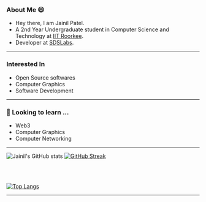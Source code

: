 ### About Me 😄
* Hey there, I am Jainil Patel.
* A 2nd Year Undergraduate student in Computer Science and Technology at [IIT Roorkee](https://www.iitr.ac.in).
* Developer at [SDSLabs](https://github.com/sdslabs).

<hr>

### Interested In
* Open Source softwares
* Computer Graphics
* Software Development

<hr>

### 🔭 Looking to learn ...
* Web3
* Computer Graphics
* Computer Networking

<hr>

![Jainil's GitHub stats](https://github-readme-stats.vercel.app/api?username=jainl28patel&count_private=true&theme=dracula&count_private=true&show_icons=true) [![GitHub Streak](https://github-readme-streak-stats.herokuapp.com?user=jainl28patel&theme=dark&hide_border=true)](https://git.io/streak-stats)

<br>
<br> 
  
[![Top Langs](https://github-readme-stats.vercel.app/api/top-langs/?username=jainl28patel)](https://github.com/jainl28patel/github-readme-stats)
<hr>

<!--
**jainl28patel/jainl28patel** is a ✨ _special_ ✨ repository because its `README.md` (this file) appears on your GitHub profile.

Here are some ideas to get you started:

- 🔭 I’m currently working on ...
- 🌱 I’m currently learning ...
- 👯 I’m looking to collaborate on ...
- 🤔 I’m looking for help with ...
- 💬 Ask me about ...
- 📫 How to reach me: ...
- 😄 Pronouns: ...
- ⚡ Fun fact: ...
-->
